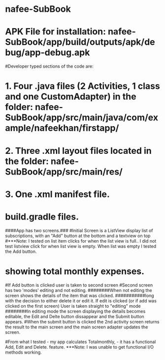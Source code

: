 # nafee-SubBook

# APK File for installation: nafee-SubBook/app/build/outputs/apk/debug/app-debug.apk
#Developer typed sections of the code are:
# 1. Four .java files (2 Activities, 1 class and one CustomAdapter) in the folder: nafee-SubBook/app/src/main/java/com/example/nafeekhan/firstapp/
# 2. Three .xml layout files located in the folder: nafee-SubBook/app/src/main/res/
# 3. One .xml manifest file.
# build.gradle files.



####App has two screens.###
#Initial Screen is a ListView display list of subscriptions, with an "Add" button at the bottom and a textview on top
#***Note: I tested on list item clicks for when the list view is full.. I did not test listview click for when list view is empty. When list was empty I tested the Add button.
# showing total monthly expenses.
#If Add button is clicked user is taken to second screen
#Second screen has two 'modes' editing and not editing.
########When not editing the screen shows the details of the item that was clicked.
###########long with the decision to either delete it or edit it. If edit is clicked (or if add was clicked on the first screen) User is taken straight to "editing" mode
########In editing mode the screen displaying the details becomes editable, the Edit and Delte button dissappear and the Submit button appears.
#When the submit button is clicked the 2nd activity screen returns the result to the main screen and the main screen adapter updates the screen.

#From what I tested - my app calculates Totalmonthly,
                    - it has a functional Add, Edit and Delete. feature.
***Note: I was unable to get functional I/O methods working.


                                              
